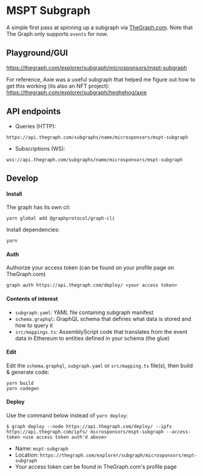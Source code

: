 # MSPT Subgraph
A simple first pass at spinning up a subgraph via [TheGraph.com](https://thegraph.com). Note that The Graph only supports `events` for now.

## Playground/GUI
https://thegraph.com/explorer/subgraph/microsponsors/mspt-subgraph

For reference, Axie was a useful subgraph that helped me figure out how to get this working (its also an NFT project):
https://thegraph.com/explorer/subgraph/heghehog/axie

## API endpoints
- Queries (HTTP):
```
https://api.thegraph.com/subgraphs/name/microsponsors/mspt-subgraph
```
- Subscriptions (WS):
```
wss://api.thegraph.com/subgraphs/name/microsponsors/mspt-subgraph
```

## Develop

#### Install
The graph has its own cli:
```
yarn global add @graphprotocol/graph-cli
```
Install dependencies:
```
yarn
```

#### Auth
Authorize your access token (can be found on your profile page on TheGraph.com)
```
graph auth https://api.thegraph.com/deploy/ <your access token>
```

#### Contents of interest
- `subgraph.yaml`: YAML file containing subgraph manifest
- `schema.graphql`: GraphQL schema that defines what data is stored and how to query it
- `src/mappings.ts`: AssemblyScript code that translates from the event data in Ethereum to entities defined in your schema (the glue)

#### Edit
Edit the `schema.graphql`, `subgraph.yaml` or `src/mapping.ts` file(s), then build & generate code:
```
yarn build
yarn codegen
```

#### Deploy
Use the command below instead of `yarn deploy`:
```
$ graph deploy --node https://api.thegraph.com/deploy/ --ipfs https://api.thegraph.com/ipfs/ microsponsors/mspt-subgraph --access-token <use access token auth'd above>
```
- Name: `mspt-subgraph`
- Location: `https://thegraph.com/explorer/subgraph/microsponsors/mspt-subgraph`
- Your access token can be found in TheGraph.com's profile page

